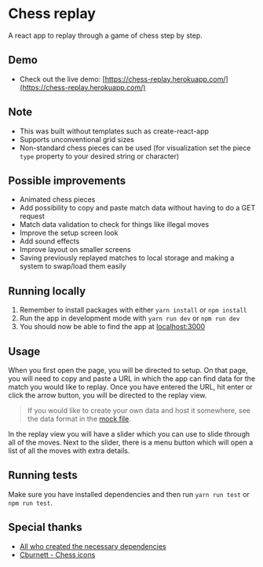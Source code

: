 # Chess replay

A react app to replay through a game of chess step by step.

## Demo

- Check out the live demo: [https://chess-replay.herokuapp.com/](https://chess-replay.herokuapp.com/)

## Note

- This was built without templates such as create-react-app
- Supports unconventional grid sizes
- Non-standard chess pieces can be used (for visualization set the piece `type` property to your desired string or character)

## Possible improvements

- Animated chess pieces
- Add possibility to copy and paste match data without having to do a GET request
- Match data validation to check for things like illegal moves
- Improve the setup screen look
- Add sound effects
- Improve layout on smaller screens
- Saving previously replayed matches to local storage and making a system to swap/load them easily

## Running locally

1. Remember to install packages with either `yarn install` or `npm install`
2. Run the app in development mode with `yarn run dev` or `npm run dev`
3. You should now be able to find the app at [localhost:3000](http://localhost:3000)

## Usage

When you first open the page, you will be directed to setup. On that page, you will need to copy and paste a URL in which the app can find data for the match you would like to replay. Once you have entered the URL, hit enter or click the arrow button, you will be directed to the replay view.

> If you would like to create your own data and host it somewhere, see the data format in the [mock file](./mock/italian-game-data.json).

In the replay view you will have a slider which you can use to slide through all of the moves. Next to the slider, there is a menu button which will open a list of all the moves with extra details.

## Running tests

Make sure you have installed dependencies and then run `yarn run test` or `npm run test`.

## Special thanks

- [All who created the necessary dependencies](./package.json)
- [Cburnett - Chess icons](https://en.wikipedia.org/wiki/User:Cburnett/GFDL_images/Chess)
